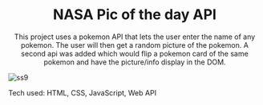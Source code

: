 <h1 align="center"> NASA Pic of the day API </h1>
<p align="center"> This project uses a pokemon API that lets the user enter the name of any pokemon. The user will then get a random picture of the pokemon. A second api was added which would flip  a pokemon card of the same pokemon and have the picture/info display in the DOM.</p>
 
 ![ss9](https://user-images.githubusercontent.com/101954954/172293260-6e04f47d-d265-4730-8bf6-855ffaafb4c9.png)



 Tech used: HTML, CSS, JavaScript, Web API
